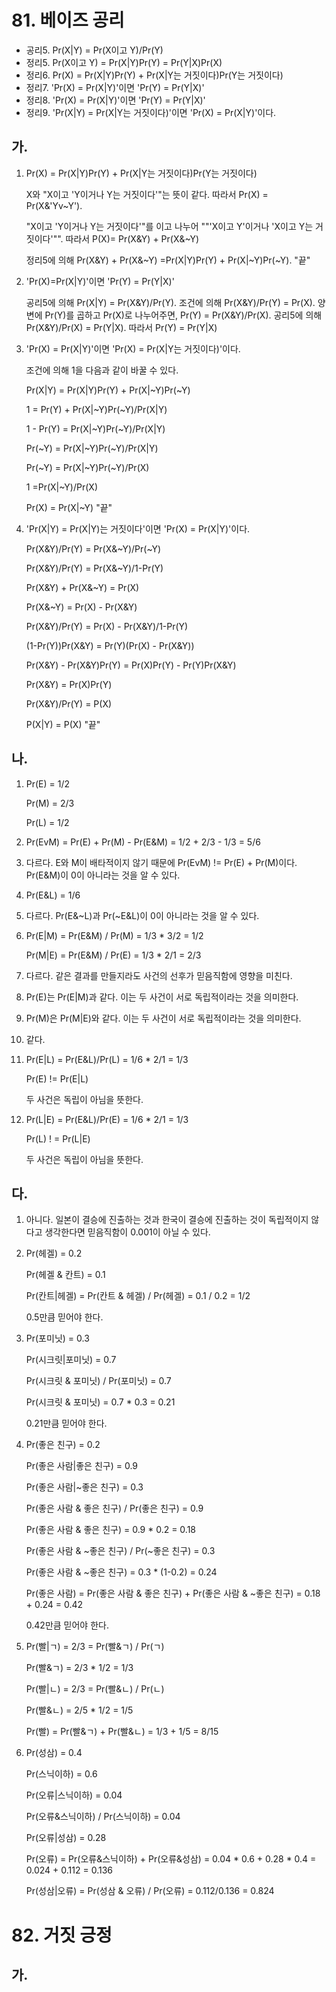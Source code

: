 # 81. 베이즈 공리

- 공리5. Pr(X|Y) = Pr(X이고 Y)/Pr(Y)
- 정리5. Pr(X이고 Y) = Pr(X|Y)Pr(Y) = Pr(Y|X)Pr(X)
- 정리6. Pr(X) = Pr(X|Y)Pr(Y) + Pr(X|Y는 거짓이다)Pr(Y는 거짓이다)
- 정리7. 'Pr(X) = Pr(X|Y)'이면 'Pr(Y) = Pr(Y|X)'
- 정리8. 'Pr(X) = Pr(X|Y)'이면 'Pr(Y) = Pr(Y|X)'
- 정리9. 'Pr(X|Y) = Pr(X|Y는 거짓이다)'이면 'Pr(X) = Pr(X|Y)'이다.

## 가.

1. Pr(X) = Pr(X|Y)Pr(Y) + Pr(X|Y는 거짓이다)Pr(Y는 거짓이다)

   X와 "X이고 'Y이거나 Y는 거짓이다'"는 뜻이 같다. 따라서 Pr(X) = Pr(X&'Yv~Y').

   "X이고 'Y이거나 Y는 거짓이다'"를 이고 나누어 ""'X이고 Y'이거나 'X이고 Y는 거짓이다'"". 따라서 P(X)= Pr(X&Y) + Pr(X&~Y)

   정리5에 의해 Pr(X&Y) + Pr(X&~Y) =Pr(X|Y)Pr(Y) + Pr(X|~Y)Pr(~Y). "끝"

2. 'Pr(X)=Pr(X|Y)'이면 'Pr(Y) = Pr(Y|X)'

   공리5에 의해 Pr(X|Y) = Pr(X&Y)/Pr(Y). 조건에 의해 Pr(X&Y)/Pr(Y) = Pr(X). 양변에 Pr(Y)를 곱하고 Pr(X)로 나누어주면, Pr(Y) = Pr(X&Y)/Pr(X). 공리5에 의해 Pr(X&Y)/Pr(X) = Pr(Y|X). 따라서 Pr(Y) = Pr(Y|X)

3. 'Pr(X) = Pr(X|Y)'이면 'Pr(X) = Pr(X|Y는 거짓이다)'이다.

   조건에 의해 1을 다음과 같이 바꿀 수 있다.

   Pr(X|Y) = Pr(X|Y)Pr(Y) + Pr(X|~Y)Pr(~Y)

   1 = Pr(Y) + Pr(X|~Y)Pr(~Y)/Pr(X|Y)

   1 - Pr(Y) = Pr(X|~Y)Pr(~Y)/Pr(X|Y)

   Pr(~Y) = Pr(X|~Y)Pr(~Y)/Pr(X|Y)

   Pr(~Y) = Pr(X|~Y)Pr(~Y)/Pr(X)

   1 =Pr(X|~Y)/Pr(X)

   Pr(X) = Pr(X|~Y) "끝"

4. 'Pr(X|Y) = Pr(X|Y)는 거짓이다'이면 'Pr(X) = Pr(X|Y)'이다.

   Pr(X&Y)/Pr(Y) = Pr(X&~Y)/Pr(~Y)

   Pr(X&Y)/Pr(Y) = Pr(X&~Y)/1-Pr(Y)

   Pr(X&Y) + Pr(X&~Y) = Pr(X)

   Pr(X&~Y) = Pr(X) - Pr(X&Y)

   Pr(X&Y)/Pr(Y) = Pr(X) - Pr(X&Y)/1-Pr(Y)

   (1-Pr(Y))Pr(X&Y) = Pr(Y)(Pr(X) - Pr(X&Y))

   Pr(X&Y) - Pr(X&Y)Pr(Y) = Pr(X)Pr(Y) - Pr(Y)Pr(X&Y)

   Pr(X&Y) = Pr(X)Pr(Y)

   Pr(X&Y)/Pr(Y) = P(X)

   P(X|Y) = P(X) "끝"



## 나.

1. Pr(E) = 1/2

   Pr(M) = 2/3

   Pr(L) = 1/2

2. Pr(EvM) = Pr(E) + Pr(M)  - Pr(E&M) = 1/2 + 2/3 - 1/3 = 5/6

3. 다르다. E와 M이 배타적이지 않기 때문에 Pr(EvM) != Pr(E) + Pr(M)이다. Pr(E&M)이 0이 아니라는 것을 알 수 있다.

4. Pr(E&L) = 1/6

5. 다르다. Pr(E&~L)과 Pr(~E&L)이 0이 아니라는 것을 알 수 있다.

6. Pr(E|M) = Pr(E&M) / Pr(M) = 1/3 * 3/2 = 1/2

   Pr(M|E) = Pr(E&M) / Pr(E) = 1/3 * 2/1 = 2/3

7. 다르다. 같은 결과를 만들지라도 사건의 선후가 믿음직함에 영향을 미친다.

8. Pr(E)는 Pr(E|M)과 같다. 이는 두 사건이 서로 독립적이라는 것을 의미한다.

9. Pr(M)은 Pr(M|E)와 같다. 이는 두 사건이 서로 독립적이라는 것을 의미한다.

10. 같다.

11. Pr(E|L) = Pr(E&L)/Pr(L) = 1/6 * 2/1 = 1/3

    Pr(E) != Pr(E|L)

    두 사건은 독립이 아님을 뜻한다.

12. Pr(L|E) = Pr(E&L)/Pr(E) = 1/6 * 2/1 = 1/3

    Pr(L) ! = Pr(L|E)

    두 사건은 독립이 아님을 뜻한다.



## 다.

1. 아니다. 일본이 결승에 진출하는 것과 한국이 결승에 진출하는 것이 독립적이지 않다고 생각한다면 믿음직함이 0.001이 아닐 수 있다.

2. Pr(헤겔) = 0.2

   Pr(헤겔 & 칸트) = 0.1

   Pr(칸트|헤겔) = Pr(칸트 & 헤겔) / Pr(헤겔) = 0.1 / 0.2 = 1/2

   0.5만큼 믿어야 한다.

3. Pr(포미닛) = 0.3

   Pr(시크릿|포미닛) = 0.7

   Pr(시크릿 & 포미닛) / Pr(포미닛) = 0.7

   Pr(시크릿 & 포미닛) = 0.7 * 0.3 = 0.21

   0.21만큼 믿어야 한다.

4. Pr(좋은 친구) = 0.2

   Pr(좋은 사람|좋은 친구) = 0.9

   Pr(좋은 사람|~좋은 친구) = 0.3

   Pr(좋은 사람 & 좋은 친구) / Pr(좋은 친구) = 0.9

   Pr(좋은 사람 & 좋은 친구) = 0.9 * 0.2 = 0.18

   Pr(좋은 사람 & ~좋은 친구) / Pr(~좋은 친구) = 0.3

   Pr(좋은 사람 & ~좋은 친구) = 0.3 * (1-0.2) = 0.24

   Pr(좋은 사람) = Pr(좋은 사람 & 좋은 친구) + Pr(좋은 사람 & ~좋은 친구) = 0.18 + 0.24 = 0.42

   0.42만큼 믿어야 한다.

5. Pr(빨|ㄱ) = 2/3 = Pr(빨&ㄱ) / Pr(ㄱ)

   Pr(빨&ㄱ) = 2/3 * 1/2 = 1/3

   Pr(빨|ㄴ) = 2/3 = Pr(빨&ㄴ) / Pr(ㄴ)

   Pr(빨&ㄴ) = 2/5 * 1/2 = 1/5

   Pr(빨) = Pr(빨&ㄱ) + Pr(빨&ㄴ) = 1/3 + 1/5 = 8/15

6. Pr(성삼) = 0.4

   Pr(스닉이하) = 0.6

   Pr(오류|스닉이하) = 0.04

   Pr(오류&스닉이하) / Pr(스닉이하) = 0.04

   Pr(오류|성삼) = 0.28

   Pr(오류) = Pr(오류&스닉이하) + Pr(오류&성삼) = 0.04 * 0.6 + 0.28 * 0.4 = 0.024 + 0.112 = 0.136

   Pr(성삼|오류) = Pr(성삼 & 오류) / Pr(오류) = 0.112/0.136 = 0.824



# 82. 거짓 긍정

## 가.

